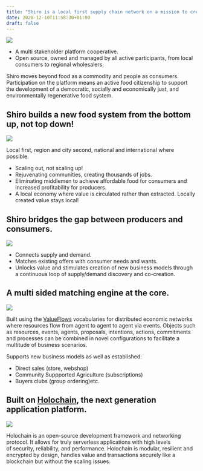 ```yaml
---
title: "Shiro is a local first supply chain network on a mission to create thriving regenerative food systems!"
date: 2020-12-10T11:58:30+01:00
draft: false
---
```



![](/about_2.png)

- A multi stakeholder platform cooperative.
- Open source, owned and managed by all active participants, from local consumers to regional wholesalers.

Shiro moves beyond food as a commodity and people as consumers. Participation on the platform means an active food citizenship to support the development of a democratic, socially and economically just, and environmentally regenerative food system.

## Shiro builds a new food system from the bottom up, not top down!

![](/about_1.png)

 Local first, region and city second, national and international where possible.

- Scaling out, not scaling up!
- Rejuvenating communities, creating thousands of jobs.
- Eliminating middlemen to achieve affordable food for consumers and increased profitability for producers.
- A local economy where value is circulated rather than extracted. Locally created value stays local!


## Shiro bridges the gap between producers and consumers.

![](/about_3.png)

- Connects supply and demand.
- Matches existing offers with consumer needs and wants.
- Unlocks value and stimulates creation of new business models through a continuous loop of supply/demand discovery and co-creation.


## A multi sided matching engine at the core.

![](/about_4.png)

Built using the [ValueFlows](https://valueflo.ws) vocabularies for distributed economic networks where resources flow from agent to agent to agent via events. Objects such as resources, events, agents, proposals, intentions, actions, commitments and processes can be combined in novel configurations to facilitate a multitude of business scenarios.

Supports new business models as well as established:
- Direct sales (store, webshop)
- Community Suppported Agriculture (subscriptions)
- Buyers clubs (group ordering)etc.

## Built on [Holochain](https://holochain.org), the next generation application platform. 

![](/about_5.png)

Holochain is an open-source development framework and networking protocol. It allows for truly serverless applications with high levels of security, reliability, and performance. Holochain is modular, resilient and encrypted by design, handles value and transactions securely like a blockchain but without the scaling issues.